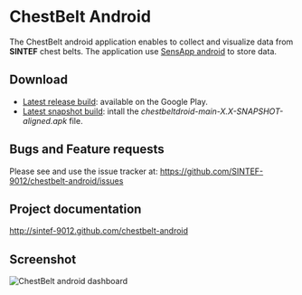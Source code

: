 ChestBelt Android
=================

The ChestBelt android application enables to collect and visualize data from **SINTEF** chest belts. The application use [SensApp android](https://github.com/SINTEF-9012/sensapp-android) to store data.

Download
---------------------
* [Latest release build](https://play.google.com/store/apps/details?id=org.thingml.chestbelt.android.chestbeltdroid): available on the Google Play.
* [Latest snapshot build](http://build.thingml.org/job/Build%20ChestBelt%20Android/lastSuccessfulBuild/org.thingml.chestbelt.android$chestbeltdroid-main/): intall the *chestbeltdroid-main-X.X-SNAPSHOT-aligned.apk* file.

Bugs and Feature requests
-------------------------
Please see and use the issue tracker at: https://github.com/SINTEF-9012/chestbelt-android/issues

Project documentation
------------------------
http://sintef-9012.github.com/chestbelt-android

Screenshot
-------------------------
![ChestBelt android dashboard](https://raw.github.com/SINTEF-9012/chestbelt-android/master/extra/screenshots/dashboard.png)

